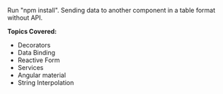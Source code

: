 Run "npm install". Sending data to another component in a table format without API.

**Topics Covered:**
- Decorators
- Data Binding
- Reactive Form
- Services
- Angular material
- String Interpolation

